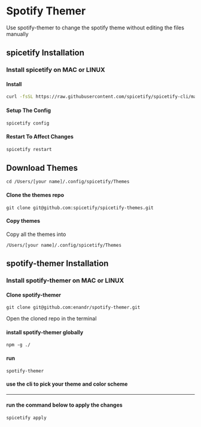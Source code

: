 
# Spotify Themer

Use spotify-themer to change the spotify theme without editing the files manually



## spicetify Installation

### Install spicetify on MAC or LINUX
#### Install

```bash
curl -fsSL https://raw.githubusercontent.com/spicetify/spicetify-cli/master/install.sh | sh
```
#### Setup The Config
```bash
spicetify config
```
#### Restart To Affect Changes
```bash
spicetify restart
```

## Download Themes
```
cd /Users/[your name]/.config/spicetify/Themes
```
#### Clone the themes repo
```
git clone git@github.com:spicetify/spicetify-themes.git
```
#### Copy themes
Copy all the themes into
```
/Users/[your name]/.config/spicetify/Themes
```
## spotify-themer Installation

### Install spotify-themer on MAC or LINUX
#### Clone spotify-themer

```
git clone git@github.com:enandr/spotify-themer.git
```
Open the cloned repo in the terminal
#### install spotify-themer globally
```
npm -g ./
```
#### run
```
spotify-themer
```
#### use the cli to pick your theme and color scheme
---
#### run the command below to apply the changes
```
spicetify apply 
```
